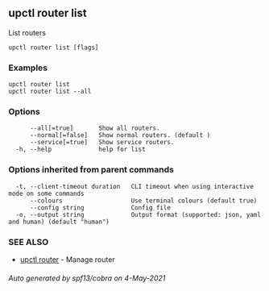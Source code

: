 ## upctl router list

List routers

```
upctl router list [flags]
```

### Examples

```
upctl router list
upctl router list --all
```

### Options

```
      --all[=true]       Show all routers.
      --normal[=false]   Show normal routers. (default )
      --service[=true]   Show service routers.
  -h, --help             help for list
```

### Options inherited from parent commands

```
  -t, --client-timeout duration   CLI timeout when using interactive mode on some commands
      --colours                   Use terminal colours (default true)
      --config string             Config file
  -o, --output string             Output format (supported: json, yaml and human) (default "human")
```

### SEE ALSO

* [upctl router](upctl_router.md)	 - Manage router

###### Auto generated by spf13/cobra on 4-May-2021
